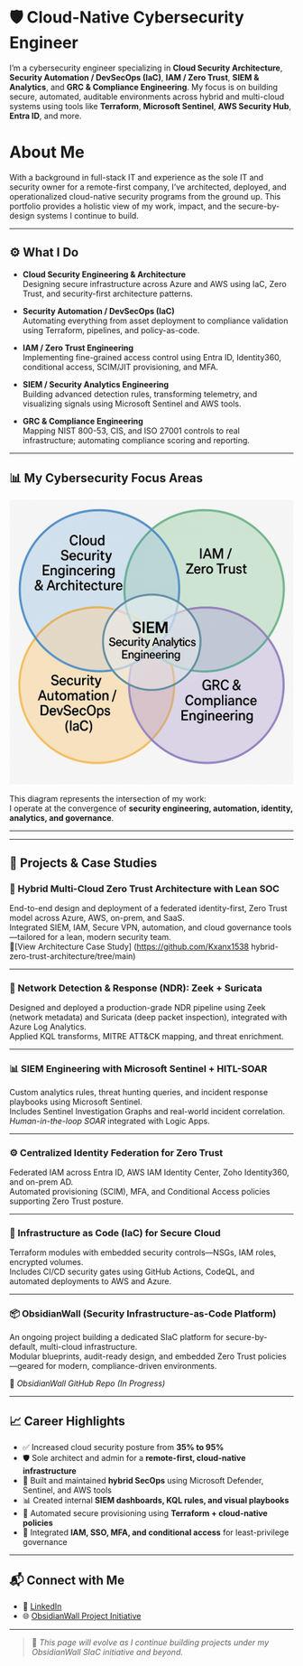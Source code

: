 # 🛡️ Cloud-Native Cybersecurity Engineer

I’m a cybersecurity engineer specializing in **Cloud Security Architecture**, **Security Automation / DevSecOps (IaC)**, **IAM / Zero Trust**, **SIEM & Analytics**, and **GRC & Compliance Engineering**. My focus is on building secure, automated, auditable environments across hybrid and multi-cloud systems using tools like **Terraform**, **Microsoft Sentinel**, **AWS Security Hub**, **Entra ID**, and more.

# About Me
With a background in full-stack IT and experience as the sole IT and security owner for a remote-first company, I’ve architected, deployed, and operationalized cloud-native security programs from the ground up. This portfolio provides a holistic view of my work, impact, and the secure-by-design systems I continue to build.

--- 

## ⚙️ What I Do

- **Cloud Security Engineering & Architecture**  
  Designing secure infrastructure across Azure and AWS using IaC, Zero Trust, and security-first architecture patterns.

- **Security Automation / DevSecOps (IaC)**  
  Automating everything from asset deployment to compliance validation using Terraform, pipelines, and policy-as-code.

- **IAM / Zero Trust Engineering**  
  Implementing fine-grained access control using Entra ID, Identity360, conditional access, SCIM/JIT provisioning, and MFA.

- **SIEM / Security Analytics Engineering**  
  Building advanced detection rules, transforming telemetry, and visualizing signals using Microsoft Sentinel and AWS tools.

- **GRC & Compliance Engineering**  
  Mapping NIST 800-53, CIS, and ISO 27001 controls to real infrastructure; automating compliance scoring and reporting.

---

## 📊 My Cybersecurity Focus Areas

![Cybersecurity Specialization Venn Diagram](./assets/venn_diagram.png)

This diagram represents the intersection of my work:  
I operate at the convergence of **security engineering, automation, identity, analytics, and governance**.

---

---
## 🚧 Projects & Case Studies

### 🧱 Hybrid Multi-Cloud Zero Trust Architecture with Lean SOC  
End-to-end design and deployment of a federated identity-first, Zero Trust model across Azure, AWS, on-prem, and SaaS.  
Integrated SIEM, IAM, Secure VPN, automation, and cloud governance tools—tailored for a lean, modern security team.  
📎[View Architecture Case Study] (https://github.com/Kxanx1538 hybrid-zero-trust-architecture/tree/main)

---

### 📡 Network Detection & Response (NDR): Zeek + Suricata  
Designed and deployed a production-grade NDR pipeline using Zeek (network metadata) and Suricata (deep packet inspection), integrated with Azure Log Analytics.  
Applied KQL transforms, MITRE ATT&CK mapping, and threat enrichment.

---

### 📊 SIEM Engineering with Microsoft Sentinel + HITL-SOAR  
Custom analytics rules, threat hunting queries, and incident response playbooks using Microsoft Sentinel.  
Includes Sentinel Investigation Graphs and real-world incident correlation.  
_Human-in-the-loop SOAR_ integrated with Logic Apps.

---

### ⚙️ Centralized Identity Federation for Zero Trust  
Federated IAM across Entra ID, AWS IAM Identity Center, Zoho Identity360, and on-prem AD.  
Automated provisioning (SCIM), MFA, and Conditional Access policies supporting Zero Trust posture.

---

### 🧱 Infrastructure as Code (IaC) for Secure Cloud  
Terraform modules with embedded security controls—NSGs, IAM roles, encrypted volumes.  
Includes CI/CD security gates using GitHub Actions, CodeQL, and automated deployments to AWS and Azure.

---

### 📦 ObsidianWall (Security Infrastructure-as-Code Platform)  
An ongoing project building a dedicated SIaC platform for secure-by-default, multi-cloud infrastructure.  
Modular blueprints, audit-ready design, and embedded Zero Trust policies—geared for modern, compliance-driven environments.

🔗 _ObsidianWall GitHub Repo (In Progress)_

---

## 📈 Career Highlights

- ✅ Increased cloud security posture from **35% to 95%**
- 🛡️ Sole architect and admin for a **remote-first, cloud-native infrastructure**
- 📍 Built and maintained **hybrid SecOps** using Microsoft Defender, Sentinel, and AWS tools
- 📊 Created internal **SIEM dashboards, KQL rules, and visual playbooks**
- 🔁 Automated secure provisioning using **Terraform + cloud-native policies**
- 🔐 Integrated **IAM, SSO, MFA, and conditional access** for least-privilege governance

---

## 📬 Connect with Me

- 🔗 [LinkedIn](https://linkedin.com/in/your-link)
- 🌐 [ObsidianWall Project Initiative](https://your-obsidianwall-url.com)

---

> 🧭 *This page will evolve as I continue building projects under my ObsidianWall SIaC initiative and beyond.*
